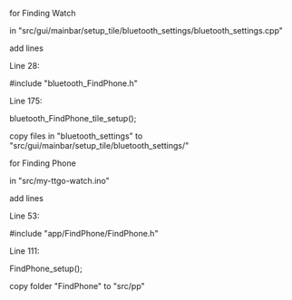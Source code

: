 for Finding Watch

in "src/gui/mainbar/setup_tile/bluetooth_settings/bluetooth_settings.cpp"

add lines

Line 28:

#include "bluetooth_FindPhone.h"

Line 175:

bluetooth_FindPhone_tile_setup();

copy files in "bluetooth_settings" to "src/gui/mainbar/setup_tile/bluetooth_settings/"

for Finding Phone

in "src/my-ttgo-watch.ino"

add lines

Line 53:

#include "app/FindPhone/FindPhone.h"

Line 111:

FindPhone_setup();

copy folder "FindPhone" to "src/pp"


